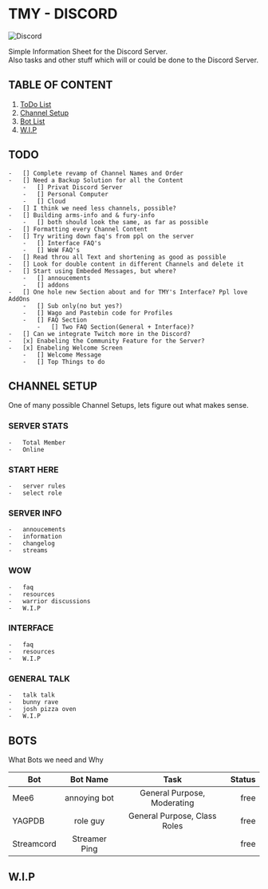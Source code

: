 # TMY - DISCORD

![Discord](https://img.shields.io/discord/965371615414190110?label=TMY&style=for-the-badge)

Simple Information Sheet for the Discord Server.  
Also tasks and other stuff which will or could be done to the Discord Server.

## TABLE OF CONTENT

1. [ToDo List](#todo)
2. [Channel Setup](#channel-setup)
3. [Bot List](#bots)
4. [W.I.P](#wip)

## TODO

    -   [] Complete revamp of Channel Names and Order
    -   [] Need a Backup Solution for all the Content
        -   [] Privat Discord Server
        -   [] Personal Computer
        -   [] Cloud
    -   [] I think we need less channels, possible?
    -   [] Building arms-info and & fury-info
        -   [] both should look the same, as far as possible
    -   [] Formatting every Channel Content
    -   [] Try writing down faq's from ppl on the server
        -   [] Interface FAQ's
        -   [] WoW FAQ's
    -   [] Read throu all Text and shortening as good as possible
    -   [] Look for double content in different Channels and delete it
    -   [] Start using Embeded Messages, but where?
        -   [] annoucements
        -   [] addons
    -   [] One hole new Section about and for TMY's Interface? Ppl love AddOns
        -   [] Sub only(no but yes?)
        -   [] Wago and Pastebin code for Profiles
        -   [] FAQ Section
            -   [] Two FAQ Section(General + Interface)?
    -   [] Can we integrate Twitch more in the Discord?
    -   [x] Enabeling the Community Feature for the Server?
    -   [x] Enabeling Welcome Screen
        -   [] Welcome Message
        -   [] Top Things to do

## CHANNEL SETUP

One of many possible Channel Setups, lets figure out what makes sense.

### SERVER STATS

    -   Total Member
    -   Online

### START HERE

    -   server rules
    -   select role

### SERVER INFO

    -   annoucements
    -   information
    -   changelog
    -   streams

### WOW

    -   faq
    -   resources
    -   warrior discussions
    -   W.I.P

### INTERFACE

    -   faq
    -   resources
    -   W.I.P

### GENERAL TALK

    -   talk talk
    -   bunny rave
    -   josh pizza oven
    -   W.I.P

## BOTS

What Bots we need and Why

| Bot        |   Bot Name    |             Task             | Status |
| ---------- | :-----------: | :--------------------------: | -----: |
| Mee6       | annoying bot  | General Purpose, Moderating  |   free |
| YAGPDB     |   role guy    | General Purpose, Class Roles |   free |
| Streamcord | Streamer Ping |                              |   free |

## W.I.P
